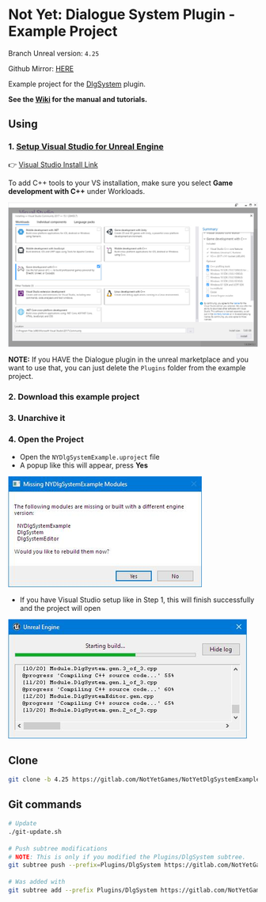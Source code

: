 # Not Yet: Dialogue System Plugin - Example Project

Branch Unreal version: `4.25`

Github Mirror: [HERE](https://github.com/NotYetGames/NotYetDlgSystemExample)

Example project for the [DlgSystem](https://gitlab.com/NotYetGames/DlgSystem/) plugin.

**See the [Wiki](https://gitlab.com/NotYetGames/DlgSystem/wikis/home) for the manual and tutorials.**

## Using

### 1. [Setup Visual Studio for Unreal Engine](https://docs.unrealengine.com/en-US/Programming/Development/VisualStudioSetup/index.html)

👉 [Visual Studio Install Link](https://visualstudio.microsoft.com/vs/)

To add C++ tools to your VS installation, make sure you select **Game development with C++** under Workloads.

![Settings Installer for VS](/Docs/images/VS2017_SettingsInstaller.jpg)

**NOTE:** If you HAVE the Dialogue plugin in the unreal marketplace and you want to use that,
you can just delete the `Plugins` folder from the example project.


### 2. Download this example project
### 3. Unarchive it
### 4. Open the Project
- Open the `NYDlgSystemExample.uproject` file
- A popup like this will appear, press **Yes**

![Opening Project Missing Modules](/Docs/images/MissingModules.jpg)
- If you have Visual Studio setup like in Step 1, this will finish successfully and the project will open

![Opening Project Missing Modules](/Docs/images/CompilingMissingModules.jpg)


## Clone

```sh
git clone -b 4.25 https://gitlab.com/NotYetGames/NotYetDlgSystemExample.git
```

## Git commands
```sh
# Update
./git-update.sh

# Push subtree modifications
# NOTE: This is only if you modified the Plugins/DlgSystem subtree.
git subtree push --prefix=Plugins/DlgSystem https://gitlab.com/NotYetGames/DlgSystem.git 4.25

# Was added with
git subtree add --prefix Plugins/DlgSystem https://gitlab.com/NotYetGames/DlgSystem.git 4.25 --squash
```
